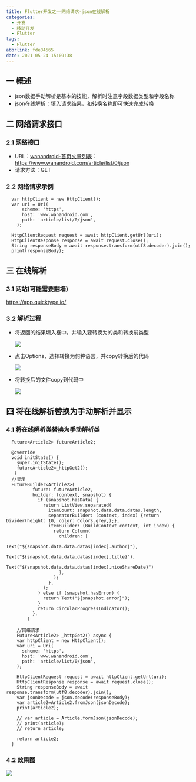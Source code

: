 ```yaml
---
title: Flutter开发之——网络请求-json在线解析
categories:
  - 开发
  - 移动开发
  - Flutter
tags:
  - Flutter
abbrlink: fde84565
date: 2021-05-24 15:09:38
---
```

## 一 概述

* json数据手动解析是基本的技能，解析时注意字段数据类型和字段名称
* json在线解析：填入请求结果，和转换名称即可快速完成转换

<!--more-->

## 二 网络请求接口

### 2.1 网络接口

* URL：[wanandroid-首页文章列表](https://wanandroid.com/blog/show/2)：https://www.wanandroid.com/article/list/0/json
* 请求方法：GET

### 2.2 网络请求示例

```
  var httpClient = new HttpClient();
  var uri = Uri(
      scheme: 'https',
      host: 'www.wanandroid.com',
      path: 'article/list/0/json',
    );

  HttpClientRequest request = await httpClient.getUrl(uri);
  HttpClientResponse response = await request.close();
  String responseBody = await response.transform(utf8.decoder).join();
  print(responseBody);
```

## 三 在线解析

### 3.1 网站(可能需要翻墙)

https://app.quicktype.io/

### 3.2 解析过程

* 将返回的结果填入框中，并输入要转换为的类和转换前类型

  ![][1]
  
* 点击Options，选择转换为何种语言，并copy转换后的代码

  ![][2]

* 将转换后的文件copy到代码中

  ![][3]

## 四 将在线解析替换为手动解析并显示

### 4.1 将在线解析类替换为手动解析类

```
  Future<Article2> futureArticle2;

  @override
  void initState() {
    super.initState();
    futureArticle2=_httpGet2();
   } 
  //显示 
  FutureBuilder<Article2>(
          future: futureArticle2,
          builder: (context, snapshot) {
            if (snapshot.hasData) {
              return ListView.separated(
                itemCount: snapshot.data.data.datas.length,
                separatorBuilder: (context, index) {return Divider(height: 10, color: Colors.grey,);},
                itemBuilder: (BuildContext context, int index) {
                  return Column(
                    children: [
                      Text("${snapshot.data.data.datas[index].author}"),
                      Text("${snapshot.data.data.datas[index].title}"),
                      Text("${snapshot.data.data.datas[index].niceShareDate}")
                    ],
                  );
                },
              );
            } else if (snapshot.hasError) {
              return Text("${snapshot.error}");
            }
            return CircularProgressIndicator();
          },
        )
    
    //网络请求
    Future<Article2> _httpGet2() async {
    var httpClient = new HttpClient();
    var uri = Uri(
      scheme: 'https',
      host: 'www.wanandroid.com',
      path: 'article/list/0/json',
    );

    HttpClientRequest request = await httpClient.getUrl(uri);
    HttpClientResponse response = await request.close();
    String responseBody = await response.transform(utf8.decoder).join();
    var jsonDecode = json.decode(responseBody);
    var article2=Article2.fromJson(jsonDecode);
    print(article2);

    // var article = Article.formJson(jsonDecode);
    // print(article);
    // return article;

    return article2;
  }     
```

### 4.2 效果图
![][4]



[1]:https://cdn.jsdelivr.net/gh/PGzxc/CDN@master/blog-flutter/flutter-json-online-left-select.png
[2]:https://cdn.jsdelivr.net/gh/PGzxc/CDN@master/blog-flutter/flutter-json-online-language.png
[3]:https://cdn.jsdelivr.net/gh/PGzxc/CDN@master/blog-flutter/flutter-json-onlie-code.png
[4]:https://cdn.jsdelivr.net/gh/PGzxc/CDN@master/blog-flutter/flutter-request-response-result-hand.png